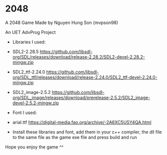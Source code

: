 # 2048
 A 2048 Game
Made by Nguyen Hung Son (mvpson98)

An UET AdvProg Project

* Libraries I used: 

- SDL2-2.28.5  https://github.com/libsdl-org/SDL/releases/download/release-2.28.2/SDL2-devel-2.28.2-mingw.zip

- SDL2_ttf-2.24.0  https://github.com/libsdl-org/SDL_ttf/releases/download/release-2.24.0/SDL2_ttf-devel-2.24.0-mingw.zip

- SDL2_image-2.5.2  https://github.com/libsdl-org/SDL_image/releases/download/prerelease-2.5.2/SDL2_image-devel-2.5.2-mingw.zip

* Font I used: 

- arial.ttf  https://digital-media.fao.org/archive/-2A6XC5USY4QA.html

* Install these libraries and font, add them in your c++ compiler, the dll file to the same file as the game exe file and press build and run

Hope you enjoy the game ^^
